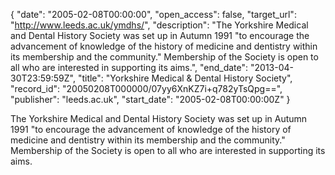 {
  "date": "2005-02-08T00:00:00", 
  "open_access": false, 
  "target_url": "http://www.leeds.ac.uk/ymdhs/", 
  "description": "The Yorkshire Medical and Dental History Society was set up in Autumn 1991 \"to encourage the advancement of knowledge of the history of medicine and dentistry within its membership and the community.\" Membership of the Society is open to all who are interested in supporting its aims.", 
  "end_date": "2013-04-30T23:59:59Z", 
  "title": "Yorkshire Medical & Dental History Society", 
  "record_id": "20050208T000000/07yy6XnKZ7i+q782yTsQpg==", 
  "publisher": "leeds.ac.uk", 
  "start_date": "2005-02-08T00:00:00Z"
}

The Yorkshire Medical and Dental History Society was set up in Autumn 1991 "to encourage the advancement of knowledge of the history of medicine and dentistry within its membership and the community." Membership of the Society is open to all who are interested in supporting its aims.